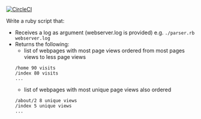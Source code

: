 [![CircleCI](https://circleci.com/gh/klaudia-janiec/logs_parser.svg?style=svg)](https://circleci.com/gh/klaudia-janiec/logs_parser)

Write a ruby script that:
- Receives a log as argument (webserver.log is provided) e.g. `./parser.rb webserver.log`
- Returns the following:
  - list of webpages with most page views ordered from most pages views to less page views
  ```
  /home 90 visits
  /index 80 visits
  ...
  ```
  - list of webpages with most unique page views also ordered
  ```
  /about/2 8 unique views
  /index 5 unique views
  ...
  ```

